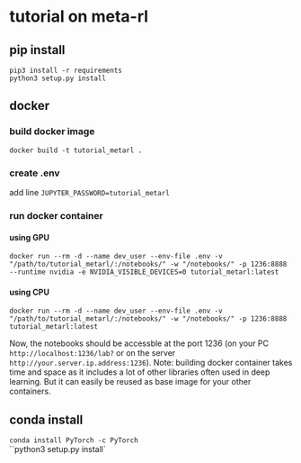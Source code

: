 # tutorial on meta-rl

## pip install
`pip3 install -r requirements`  <br/> 
`python3 setup.py install`

## docker
### build docker image
`docker build -t tutorial_metarl .`
### create .env
add line `JUPYTER_PASSWORD=tutorial_metarl`
### run docker container
#### using GPU
`docker run --rm -d --name dev_user --env-file .env -v "/path/to/tutorial_metarl/:/notebooks/" -w "/notebooks/" -p 1236:8888  --runtime nvidia -e NVIDIA_VISIBLE_DEVICES=0 tutorial_metarl:latest`
#### using CPU
`docker run --rm -d --name dev_user --env-file .env -v "/path/to/tutorial_metarl/:/notebooks/" -w "/notebooks/" -p 1236:8888  tutorial_metarl:latest`

Now, the notebooks should be accessble at the port 1236 (on your PC `http://localhost:1236/lab?` or on the server `http://your.server.ip.address:1236`).
Note: building docker container takes time and space as it includes a lot of other libraries often used in deep learning. But it can easily be reused as base image for your other containers. 

## conda install
`conda install PyTorch -c PyTorch`  <br/> 
``python3 setup.py install`